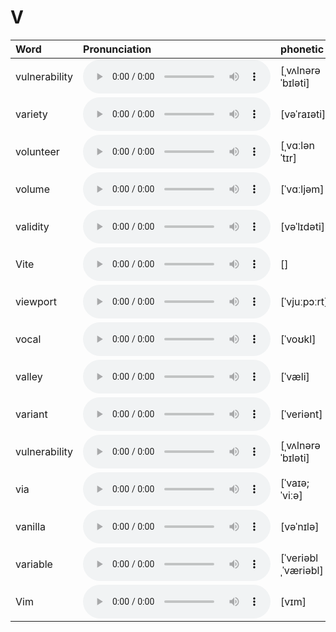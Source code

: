 
# V

| Word  | Pronunciation | phonetic |
| :-- | :-- | :-- |
| vulnerability | <audio src="/awesome-pronunciation/public/audio/vulnerability.mp3" controls="controls" controlslist="nodownload"></audio> | [ˌvʌlnərəˈbɪləti] |
| variety | <audio src="/awesome-pronunciation/public/audio/variety.mp3" controls="controls" controlslist="nodownload"></audio> | [vəˈraɪəti] |
| volunteer | <audio src="/awesome-pronunciation/public/audio/volunteer.mp3" controls="controls" controlslist="nodownload"></audio> | [ˌvɑːlənˈtɪr] |
| volume | <audio src="/awesome-pronunciation/public/audio/volume.mp3" controls="controls" controlslist="nodownload"></audio> | [ˈvɑːljəm] |
| validity | <audio src="/awesome-pronunciation/public/audio/validity.mp3" controls="controls" controlslist="nodownload"></audio> | [vəˈlɪdəti] |
| Vite | <audio src="/awesome-pronunciation/public/audio/Vite.mp3" controls="controls" controlslist="nodownload"></audio> | [] |
| viewport | <audio src="/awesome-pronunciation/public/audio/viewport.mp3" controls="controls" controlslist="nodownload"></audio> | [ˈvjuːpɔːrt] |
| vocal | <audio src="/awesome-pronunciation/public/audio/vocal.mp3" controls="controls" controlslist="nodownload"></audio> | [ˈvoʊkl] |
| valley | <audio src="/awesome-pronunciation/public/audio/valley.mp3" controls="controls" controlslist="nodownload"></audio> | [ˈvæli] |
| variant | <audio src="/awesome-pronunciation/public/audio/variant.mp3" controls="controls" controlslist="nodownload"></audio> | [ˈveriənt] |
| vulnerability | <audio src="/awesome-pronunciation/public/audio/vulnerability.mp3" controls="controls" controlslist="nodownload"></audio> | [ˌvʌlnərəˈbɪləti] |
| via | <audio src="/awesome-pronunciation/public/audio/via.mp3" controls="controls" controlslist="nodownload"></audio> | [ˈvaɪə; ˈviːə] |
| vanilla | <audio src="/awesome-pronunciation/public/audio/vanilla.mp3" controls="controls" controlslist="nodownload"></audio> | [vəˈnɪlə] |
| variable | <audio src="/awesome-pronunciation/public/audio/variable.mp3" controls="controls" controlslist="nodownload"></audio> | [ˈveriəblˌˈværiəbl] |
| Vim | <audio src="/awesome-pronunciation/public/audio/Vim.mp3" controls="controls" controlslist="nodownload"></audio> | [vɪm] |
